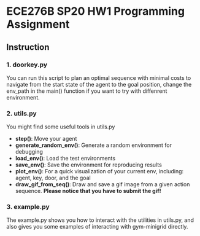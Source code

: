 # ECE276B SP20 HW1 Programming Assignment


## Instruction
### 1. doorkey.py
You can run this script to plan an optimal sequence with minimal costs to navigate from the start state of the agent to the goal position, change the env_path in the main() function if you want to try with diffenrent environment.

### 2. utils.py
You might find some useful tools in utils.py
- **step()**: Move your agent
- **generate_random_env()**: Generate a random environment for debugging
- **load_env()**: Load the test environments
- **save_env()**: Save the environment for reproducing results
- **plot_env()**: For a quick visualization of your current env, including: agent, key, door, and the goal
- **draw_gif_from_seq()**: Draw and save a gif image from a given action sequence. **Please notice that you have to submit the gif!**

### 3. example.py
The example.py shows you how to interact with the utilities in utils.py, and also gives you some examples of interacting with gym-minigrid directly.
